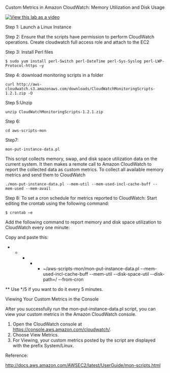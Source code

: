 Custom Metrics in Amazon CloudWatch: Memory Utilization and Disk Usage
 

[![View this lab as a video](https://i.ytimg.com/vi/bgRt3kiNt_Q/maxresdefault.jpg)](https://www.youtube.com/watch?v=bgRt3kiNt_Q&t=454s) 
  
 
Step 1: Launch a Linux Instance

Step 2: Ensure that the scripts have permission to perform CloudWatch operations. Create cloudwatch full access role and attach to the EC2
 
Step 3: Install Perl files
```console
$ sudo yum install perl-Switch perl-DateTime perl-Sys-Syslog perl-LWP-Protocol-https –y
```
 
Step 4: download monitoring scripts in a folder
```console 
curl http://aws-cloudwatch.s3.amazonaws.com/downloads/CloudWatchMonitoringScripts-1.2.1.zip -O
```
 
Step 5:Unzip
```console
unzip CloudWatchMonitoringScripts-1.2.1.zip
``` 
 
Step 6: 
```console
cd aws-scripts-mon
``` 
 
Step7:
```console
mon-put-instance-data.pl
```

This script collects memory, swap, and disk space utilization data on the current system. It then makes a remote call to Amazon CloudWatch to report the collected data as custom metrics.
To collect all available memory metrics and send them to CloudWatch
 
```console
./mon-put-instance-data.pl --mem-util --mem-used-incl-cache-buff --mem-used --mem-avail
```
 
Step 8:
To set a cron schedule for metrics reported to CloudWatch:
Start editing the crontab using the following command:
```console 
$ crontab –e
```
Add the following command to report memory and disk space utilization to CloudWatch every one minute:
 
Copy and paste this:
* * * * * ~/aws-scripts-mon/mon-put-instance-data.pl --mem-used-incl-cache-buff --mem-util --disk-space-util --disk-path=/ --from-cron
 
** Use */5 if you want to do it every 5 minutes.
 
Viewing Your Custom Metrics in the Console

After you successfully run the mon-put-instance-data.pl script, you can view your custom metrics in the Amazon CloudWatch console.
 
1. Open the CloudWatch console at https://console.aws.amazon.com/cloudwatch/.
2. Choose View Metrics.
3. For Viewing, your custom metrics posted by the script are displayed with the prefix System/Linux.
 
 
Reference:
 
http://docs.aws.amazon.com/AWSEC2/latest/UserGuide/mon-scripts.html
 
 
